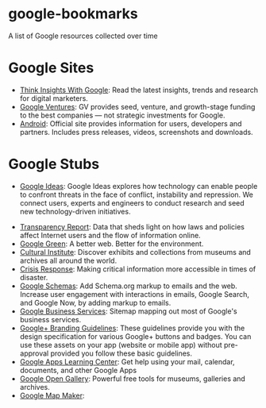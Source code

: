 google-bookmarks
================

A list of Google resources collected over time

# Google Sites

- [Think Insights With Google](https://www.thinkwithgoogle.com/): Read the latest insights, trends and research for digital marketers.
- [Google Ventures](http://www.gv.com/): GV provides seed, venture, and growth-stage funding to the best companies — not strategic investments for Google.
- [Android](http://www.android.com/): Official site provides information for users, developers and partners. Includes press releases, videos, screenshots and downloads.

# Google Stubs

+ [Google Ideas](http://www.google.com/ideas/): Google Ideas explores how technology can enable people to confront threats in the face of conflict, instability and repression. We connect users, experts and engineers to conduct research and seed new technology-driven initiatives.    
- [Transparency Report](http://www.google.com/transparencyreport): Data that sheds light on how laws and policies affect Internet users
and the flow of information online.
- [Google Green](http://www.google.com/green/): A better web.
Better for the environment.
- [Cultural Institute](https://www.google.com/culturalinstitute/): Discover exhibits and collections from museums and archives all around the world. 
- [Crisis Response](http://www.google.org/crisisresponse/): Making critical information more accessible in times of disaster.
- [Google Schemas](https://developers.google.com/schemas/): Add Schema.org markup to emails and the web. Increase user engagement with interactions in emails, Google Search, and Google Now, by adding markup to emails.
- [Google Business Services](http://www.google.com/services/sitemap.html): Sitemap mapping out most of Google's business services.
- [Google+ Branding Guidelines](https://developers.google.com/+/branding-guidelines): These guidelines provide you with the design specification for various Google+ buttons and badges. You can use these assets on your app (website or mobile app) without pre-approval provided you follow these basic guidelines.
- [Google Apps Learning Center](http://learn.googleapps.com/): Get help using your mail, calendar, documents, and other Google Apps
- [Google Open Gallery](https://www.google.com/opengallery/): Powerful free tools for museums, galleries and archives.
- [Google Map Maker](http://www.google.com/mapmaker): 



	